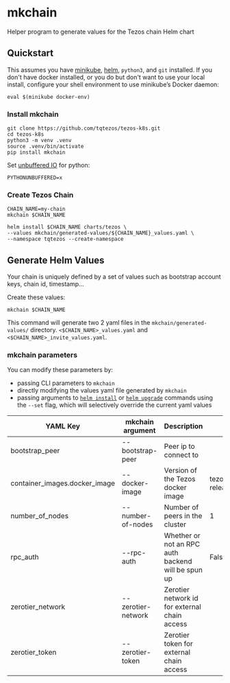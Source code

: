 # mkchain

Helper program to generate values for the Tezos chain Helm chart

## Quickstart

This assumes you have [minikube](https://minikube.sigs.k8s.io/docs/), [helm](https://helm.sh/), `python3`, and `git` installed. If you don't have docker installed, or you do but don't want to use your local install, configure your shell environment to use minikube’s Docker daemon:
```shell
eval $(minikube docker-env)
```

### Install mkchain

```shell
git clone https://github.com/tqtezos/tezos-k8s.git
cd tezos-k8s
python3 -m venv .venv
source .venv/bin/activate
pip install mkchain
```

Set [unbuffered IO](https://docs.python.org/3.6/using/cmdline.html#envvar-PYTHONUNBUFFERED) for python:

```shell
PYTHONUNBUFFERED=x
```

### Create Tezos Chain

```shell
CHAIN_NAME=my-chain
mkchain $CHAIN_NAME

helm install $CHAIN_NAME charts/tezos \
--values mkchain/generated-values/${CHAIN_NAME}_values.yaml \
--namespace tqtezos --create-namespace
```

## Generate Helm Values

Your chain is uniquely defined by a set of values such as bootstrap account keys, chain id, timestamp...

Create these values:

```shell
mkchain $CHAIN_NAME
```

This command will generate two 2 yaml files in the `mkchain/generated-values/` directory. `<$CHAIN_NAME>_values.yaml` and `<$CHAIN_NAME>_invite_values.yaml`.

### mkchain parameters

You can modify these parameters by:

- passing CLI parameters to `mkchain`
- directly modifying the values yaml file generated by `mkchain`
- passing arguments to [`helm install`](https://helm.sh/docs/helm/helm_install/) or [`helm upgrade`](https://helm.sh/docs/helm/helm_upgrade/) commands using the `--set` flag, which will selectively override the current yaml values

| YAML Key                      | mkchain argument   | Description                                        | Default                |
| ----------------------------- | ------------------ | -------------------------------------------------- | ---------------------- |
| bootstrap_peer                | --bootstrap-peer   | Peer ip to connect to                              |                        |
| container_images.docker_image | --docker-image     | Version of the Tezos docker image                  | tezos/tezos:v7-release |
| number_of_nodes               | --number-of-nodes  | Number of peers in the cluster                     | 1                      |
| rpc_auth                      | --rpc-auth         | Whether or not an RPC auth backend will be spun up | False                  |
| zerotier_network              | --zerotier-network | Zerotier network id for external chain access      |                        |
| zerotier_token                | --zerotier-token   | Zerotier token for external chain access           |                        |
